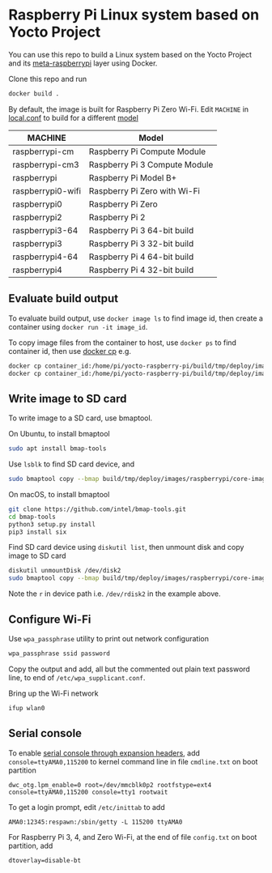 # Raspberry Pi Linux system based on Yocto Project

You can use this repo to build a Linux system based on the Yocto Project and its [meta-raspberrypi](https://github.com/agherzan/meta-raspberrypi) layer using Docker.

Clone this repo and run

```bash
docker build .
```

By default, the image is built for Raspberry Pi Zero Wi-Fi. Edit `MACHINE` in [local.conf](build/conf/local.conf) to build for a different [model](meta/meta-raspberrypi/conf/machine/)

MACHINE           | Model
----------------- | -----------------------------
raspberrypi-cm    | Raspberry Pi Compute Module
raspberrypi-cm3   | Raspberry Pi 3 Compute Module
raspberrypi       | Raspberry Pi Model B+
raspberrypi0-wifi | Raspberry Pi Zero with Wi-Fi
raspberrypi0      | Raspberry Pi Zero
raspberrypi2      | Raspberry Pi 2
raspberrypi3-64   | Raspberry Pi 3 64-bit build
raspberrypi3      | Raspberry Pi 3 32-bit build
raspberrypi4-64   | Raspberry Pi 4 64-bit build
raspberrypi4      | Raspberry Pi 4 32-bit build

## Evaluate build output

To evaluate build output, use `docker image ls` to find image id, then create a container using `docker run -it image_id`.

To copy image files from the container to host, use `docker ps` to find container id, then use [docker cp](https://docs.docker.com/engine/reference/commandline/cp/) e.g.

```bash
docker cp container_id:/home/pi/yocto-raspberry-pi/build/tmp/deploy/images/raspberrypi/core-image-base-raspberrypi-20210226153757.rootfs.wic.bmap ./build/tmp/deploy/images/raspberrypi/
docker cp container_id:/home/pi/yocto-raspberry-pi/build/tmp/deploy/images/raspberrypi/core-image-base-raspberrypi-20210226153757.rootfs.wic.bz2 ./build/tmp/deploy/images/raspberrypi/
```

## Write image to SD card

To write image to a SD card, use bmaptool.

On Ubuntu, to install bmaptool

```bash
sudo apt install bmap-tools
```

Use `lsblk` to find SD card device, and

```bash
sudo bmaptool copy --bmap build/tmp/deploy/images/raspberrypi/core-image-base-raspberrypi-20210226153757.rootfs.wic.bmap build/tmp/deploy/images/raspberrypi/core-image-base-raspberrypi-20210226153757.rootfs.wic.bz2 /dev/sdb
```

On macOS, to install bmaptool

```bash
git clone https://github.com/intel/bmap-tools.git
cd bmap-tools
python3 setup.py install
pip3 install six
```

Find SD card device using `diskutil list`, then unmount disk and copy image to SD card

```bash
diskutil unmountDisk /dev/disk2
sudo bmaptool copy --bmap build/tmp/deploy/images/raspberrypi/core-image-base-raspberrypi-20210226153757.rootfs.wic.bmap build/tmp/deploy/images/raspberrypi/core-image-base-raspberrypi-20210226153757.rootfs.wic.bz2 /dev/rdisk2
```

Note the `r` in device path i.e. `/dev/rdisk2` in the example above.

## Configure Wi-Fi

Use `wpa_passphrase` utility to print out network configuration

```bash
wpa_passphrase ssid password
```

Copy the output and add, all but the commented out plain text password line, to end of `/etc/wpa_supplicant.conf`.

Bring up the Wi-Fi network

```bash
ifup wlan0
```

## Serial console

To enable [serial console through expansion headers](https://www.raspberrypi.org/documentation/configuration/uart.md), add `console=ttyAMA0,115200` to kernel command line in file `cmdline.txt` on boot partition

```text
dwc_otg.lpm_enable=0 root=/dev/mmcblk0p2 rootfstype=ext4 console=ttyAMA0,115200 console=tty1 rootwait
```

To get a login prompt, edit `/etc/inittab` to add

```text
AMA0:12345:respawn:/sbin/getty -L 115200 ttyAMA0
```

For Raspberry Pi 3, 4, and Zero Wi-Fi, at the end of file `config.txt` on boot partition, add

```text
dtoverlay=disable-bt
```
